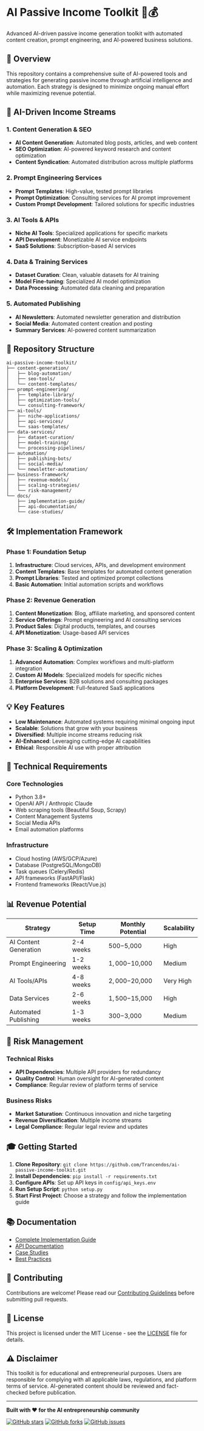 # AI Passive Income Toolkit 🤖💰

Advanced AI-driven passive income generation toolkit with automated content creation, prompt engineering, and AI-powered business solutions.

## 🎯 Overview

This repository contains a comprehensive suite of AI-powered tools and strategies for generating passive income through artificial intelligence and automation. Each strategy is designed to minimize ongoing manual effort while maximizing revenue potential.

## 🚀 AI-Driven Income Streams

### 1. Content Generation & SEO
- **AI Content Generation**: Automated blog posts, articles, and web content
- **SEO Optimization**: AI-powered keyword research and content optimization
- **Content Syndication**: Automated distribution across multiple platforms

### 2. Prompt Engineering Services
- **Prompt Templates**: High-value, tested prompt libraries
- **Prompt Optimization**: Consulting services for AI prompt improvement
- **Custom Prompt Development**: Tailored solutions for specific industries

### 3. AI Tools & APIs
- **Niche AI Tools**: Specialized applications for specific markets
- **API Development**: Monetizable AI service endpoints
- **SaaS Solutions**: Subscription-based AI services

### 4. Data & Training Services
- **Dataset Curation**: Clean, valuable datasets for AI training
- **Model Fine-tuning**: Specialized AI model optimization
- **Data Processing**: Automated data cleaning and preparation

### 5. Automated Publishing
- **AI Newsletters**: Automated newsletter generation and distribution
- **Social Media**: Automated content creation and posting
- **Summary Services**: AI-powered content summarization

## 📁 Repository Structure

```
ai-passive-income-toolkit/
├── content-generation/
│   ├── blog-automation/
│   ├── seo-tools/
│   └── content-templates/
├── prompt-engineering/
│   ├── template-library/
│   ├── optimization-tools/
│   └── consulting-framework/
├── ai-tools/
│   ├── niche-applications/
│   ├── api-services/
│   └── saas-templates/
├── data-services/
│   ├── dataset-curation/
│   ├── model-training/
│   └── processing-pipelines/
├── automation/
│   ├── publishing-bots/
│   ├── social-media/
│   └── newsletter-automation/
├── business-framework/
│   ├── revenue-models/
│   ├── scaling-strategies/
│   └── risk-management/
└── docs/
    ├── implementation-guide/
    ├── api-documentation/
    └── case-studies/
```

## 🛠️ Implementation Framework

### Phase 1: Foundation Setup
1. **Infrastructure**: Cloud services, APIs, and development environment
2. **Content Templates**: Base templates for automated content generation
3. **Prompt Libraries**: Tested and optimized prompt collections
4. **Basic Automation**: Initial automation scripts and workflows

### Phase 2: Revenue Generation
1. **Content Monetization**: Blog, affiliate marketing, and sponsored content
2. **Service Offerings**: Prompt engineering and AI consulting services
3. **Product Sales**: Digital products, templates, and courses
4. **API Monetization**: Usage-based API services

### Phase 3: Scaling & Optimization
1. **Advanced Automation**: Complex workflows and multi-platform integration
2. **Custom AI Models**: Specialized models for specific niches
3. **Enterprise Services**: B2B solutions and consulting packages
4. **Platform Development**: Full-featured SaaS applications

## 💡 Key Features

- **Low Maintenance**: Automated systems requiring minimal ongoing input
- **Scalable**: Solutions that grow with your business
- **Diversified**: Multiple income streams reducing risk
- **AI-Enhanced**: Leveraging cutting-edge AI capabilities
- **Ethical**: Responsible AI use with proper attribution

## 🔧 Technical Requirements

### Core Technologies
- Python 3.8+
- OpenAI API / Anthropic Claude
- Web scraping tools (Beautiful Soup, Scrapy)
- Content Management Systems
- Social Media APIs
- Email automation platforms

### Infrastructure
- Cloud hosting (AWS/GCP/Azure)
- Database (PostgreSQL/MongoDB)
- Task queues (Celery/Redis)
- API frameworks (FastAPI/Flask)
- Frontend frameworks (React/Vue.js)

## 📊 Revenue Potential

| Strategy | Setup Time | Monthly Potential | Scalability |
|----------|------------|------------------|-------------|
| AI Content Generation | 2-4 weeks | $500-$5,000 | High |
| Prompt Engineering | 1-2 weeks | $1,000-$10,000 | Medium |
| AI Tools/APIs | 4-8 weeks | $2,000-$20,000 | Very High |
| Data Services | 2-6 weeks | $1,500-$15,000 | High |
| Automated Publishing | 1-3 weeks | $300-$3,000 | Medium |

## 🚨 Risk Management

### Technical Risks
- **API Dependencies**: Multiple API providers for redundancy
- **Quality Control**: Human oversight for AI-generated content
- **Compliance**: Regular review of platform terms of service

### Business Risks
- **Market Saturation**: Continuous innovation and niche targeting
- **Revenue Diversification**: Multiple income streams
- **Legal Compliance**: Regular legal review and updates

## 🎓 Getting Started

1. **Clone Repository**: `git clone https://github.com/Trancendos/ai-passive-income-toolkit.git`
2. **Install Dependencies**: `pip install -r requirements.txt`
3. **Configure APIs**: Set up API keys in `config/api_keys.env`
4. **Run Setup Script**: `python setup.py`
5. **Start First Project**: Choose a strategy and follow the implementation guide

## 📚 Documentation

- [Complete Implementation Guide](docs/implementation-guide/)
- [API Documentation](docs/api-documentation/)
- [Case Studies](docs/case-studies/)
- [Best Practices](docs/best-practices/)

## 🤝 Contributing

Contributions are welcome! Please read our [Contributing Guidelines](CONTRIBUTING.md) before submitting pull requests.

## 📄 License

This project is licensed under the MIT License - see the [LICENSE](LICENSE) file for details.

## ⚠️ Disclaimer

This toolkit is for educational and entrepreneurial purposes. Users are responsible for complying with all applicable laws, regulations, and platform terms of service. AI-generated content should be reviewed and fact-checked before publication.

---

**Built with ❤️ for the AI entrepreneurship community**

[![GitHub stars](https://img.shields.io/github/stars/Trancendos/ai-passive-income-toolkit)](https://github.com/Trancendos/ai-passive-income-toolkit/stargazers)
[![GitHub forks](https://img.shields.io/github/forks/Trancendos/ai-passive-income-toolkit)](https://github.com/Trancendos/ai-passive-income-toolkit/network)
[![GitHub issues](https://img.shields.io/github/issues/Trancendos/ai-passive-income-toolkit)](https://github.com/Trancendos/ai-passive-income-toolkit/issues)